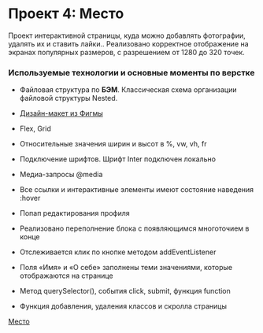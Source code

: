 # Проект 4: Место

Проект интерактивной страницы, куда можно добавлять фотографии, удалять их и ставить лайки.. Реализовано корректное отображение на экранах популярных размеров, с разрешением от 1280 до 320 точек.

### Используемые технологии и основные моменты по верстке 

* Файловая структура по **БЭМ**. Классическая схема организации файловой структуры Nested.

* [Дизайн-макет из Фигмы](https://www.figma.com/file/2cn9N9jSkmxD84oJik7xL7/JavaScript.-Sprint-4?node-id=0%3A1)

* Flex, Grid
* Относительные значения ширин и высот в %, vw, vh, fr
* Подключение шрифтов. Шрифт Inter подключен локально
* Медиа-запросы @media 
* Все ссылки и интерактивные элементы имеют состояние наведения :hover
* Попап редактирования профиля
* Реализовано переполнение блока с появляющимся многоточием в конце
* Отслеживается клик по кнопке методом addEventListener
* Поля «Имя» и «О себе» заполнены теми значениями, которые отображаются на странице
* Метод querySelector(), события click, submit, функция function
* Функция добавления, удаления классов и скролла страницы

[Место](https://arseniyukrainskiy.github.io/mesto/)